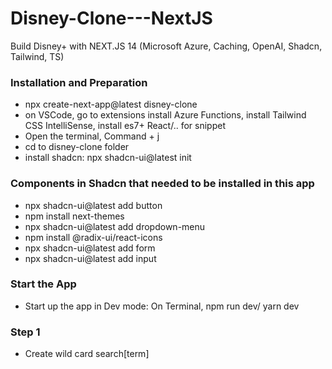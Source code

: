 # Disney-Clone---NextJS
Build Disney+ with NEXT.JS 14 (Microsoft Azure, Caching, OpenAI, Shadcn, Tailwind, TS)

### Installation and Preparation
 - npx create-next-app@latest disney-clone
 - on VSCode, go to extensions install Azure Functions, install Tailwind CSS IntelliSense, install es7+ React/.. for snippet
 - Open the terminal, Command + j
 - cd to disney-clone folder
 - install shadcn: npx shadcn-ui@latest init

### Components in Shadcn that needed to be installed in this app
- npx shadcn-ui@latest add button
- npm install next-themes
- npx shadcn-ui@latest add dropdown-menu
- npm install @radix-ui/react-icons
- npx shadcn-ui@latest add form
- npx shadcn-ui@latest add input


### Start the App
- Start up the app in Dev mode: On Terminal, npm run dev/ yarn dev

### Step 1
- Create wild card search[term]